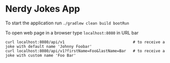 # Nerdy Jokes App

To start the application run `./gradlew clean build bootRun`

To open web page in a browser type `localhost:8080` in URL bar

```
curl localhost:8080/api/v1                              # to receive a joke with default name 'Johnny Foobar' 
curl localhost:8080/api/v1?firstName=Foo&lastName=Bar   # to receive a joke with custom name 'Foo Bar'
```
